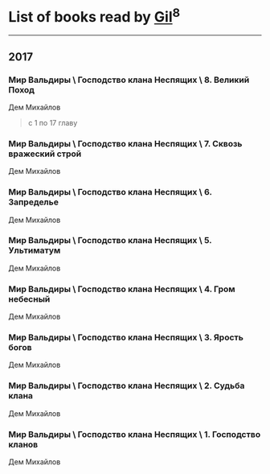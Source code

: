 # List of books read by [Gil](https://plus.google.com/u/0/101934994962487087520/)<sup>8</sup>
---

## 2017

### Мир Вальдиры \ Господство клана Неспящих \ 8. Великий Поход
Дем Михайлов
> с 1 по 17 главу


### Мир Вальдиры \ Господство клана Неспящих \ 7. Сквозь вражеский строй
Дем Михайлов


### Мир Вальдиры \ Господство клана Неспящих \ 6. Запределье
Дем Михайлов


### Мир Вальдиры \ Господство клана Неспящих \ 5. Ультиматум
Дем Михайлов


### Мир Вальдиры \ Господство клана Неспящих \ 4. Гром небесный
Дем Михайлов


### Мир Вальдиры \ Господство клана Неспящих \ 3. Ярость богов
Дем Михайлов


### Мир Вальдиры \ Господство клана Неспящих \ 2. Судьба клана
Дем Михайлов


### Мир Вальдиры \ Господство клана Неспящих \ 1. Господство кланов
Дем Михайлов



